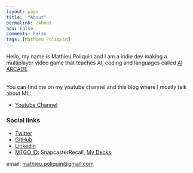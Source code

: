 ```yaml
---
layout: page
title:  "About"
permalink: /About
ads: False
comments: False
tags: [Mathieu Poliquin]
---
```



Hello, my name is Mathieu Poliquin and I am a indie dev making a multiplayer video game that teaches AI, coding and languages
called [AI ARCADE](https://www.codemeon.com)
<br><br>

You can find me on my youtube channel and this blog where I mostly talk about ML:
*   [Youtube Channel](https://www.youtube.com/c/mathieupoliquin)

### Social links
*   [Twitter](https://twitter.com/MatPoliquin)
*   [GitHub](https://github.com/MatPoliquin)
*   [Linkedin](https://www.linkedin.com/public-profile/in/mathieupoliquin)  
*   [MTGO ID:](https://magic.wizards.com/en/mtgo) SnapcasterRecall, [My Decks](https://www.mtggoldfish.com/decks)

email: mathieu.poliquin@gmail.com
